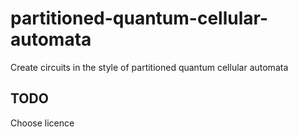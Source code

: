 # partitioned-quantum-cellular-automata
Create circuits in the style of partitioned quantum cellular automata

## TODO
Choose licence